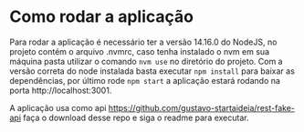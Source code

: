 # Como rodar a aplicação

Para rodar a aplicação é necessário ter a versão 14.16.0 do NodeJS, no projeto contém o arquivo .nvmrc, caso tenha instalado o nvm em sua máquina pasta utilizar o comando `nvm use` no diretório do projeto. Com a versão correta do node instalada basta executar `npm install` para baixar as dependências, por último rode `npm start` a aplicação estará rodando na porta http://localhost:3001.

A aplicação usa como api https://github.com/gustavo-startaideia/rest-fake-api faça o download desse repo e siga o readme para executar.
